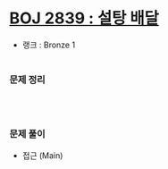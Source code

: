 # [BOJ 2839 : 설탕 배달](https://www.acmicpc.net/problem/2839)
- 랭크 : Bronze 1
  <br><br>

### 문제 정리

  <br><br>

### 문제 풀이
- 접근 (Main)
   


    
    


